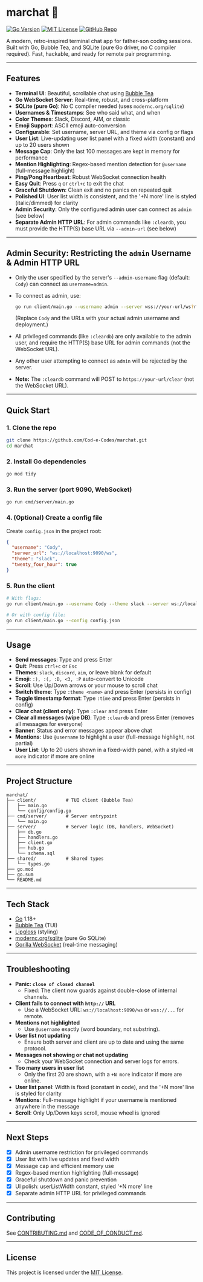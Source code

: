 # marchat 🧃

[![Go Version](https://img.shields.io/badge/go-1.18%2B-blue?logo=go)](https://go.dev/dl/)
[![MIT License](https://img.shields.io/badge/license-MIT-green.svg)](LICENSE)
[![GitHub Repo](https://img.shields.io/badge/github-repo-blue?logo=github)](https://github.com/Cod-e-Codes/marchat)

A modern, retro-inspired terminal chat app for father-son coding sessions. Built with Go, Bubble Tea, and SQLite (pure Go driver, no C compiler required). Fast, hackable, and ready for remote pair programming.

---

## Features

- **Terminal UI**: Beautiful, scrollable chat using [Bubble Tea](https://github.com/charmbracelet/bubbletea)
- **Go WebSocket Server**: Real-time, robust, and cross-platform
- **SQLite (pure Go)**: No C compiler needed (uses `modernc.org/sqlite`)
- **Usernames & Timestamps**: See who said what, and when
- **Color Themes**: Slack, Discord, AIM, or classic
- **Emoji Support**: ASCII emoji auto-conversion
- **Configurable**: Set username, server URL, and theme via config or flags
- **User List**: Live-updating user list panel with a fixed width (constant) and up to 20 users shown
- **Message Cap**: Only the last 100 messages are kept in memory for performance
- **Mention Highlighting**: Regex-based mention detection for `@username` (full-message highlight)
- **Ping/Pong Heartbeat**: Robust WebSocket connection health
- **Easy Quit**: Press `q` or `ctrl+c` to exit the chat
- **Graceful Shutdown**: Clean exit and no panics on repeated quit
- **Polished UI**: User list width is consistent, and the '+N more' line is styled (italic/dimmed) for clarity
- **Admin Security**: Only the configured admin user can connect as `admin` (see below)
- **Separate Admin HTTP URL**: For admin commands like `:cleardb`, you must provide the HTTP(S) base URL via `--admin-url` (see below)

---

## Admin Security: Restricting the `admin` Username & Admin HTTP URL

- Only the user specified by the server's `--admin-username` flag (default: `Cody`) can connect as `username=admin`.
- To connect as admin, use:

  ```sh
  go run client/main.go --username admin --server wss://your-url/ws?real_user=Cody --admin-url https://your-url
  ```
  (Replace `Cody` and the URLs with your actual admin username and deployment.)
- All privileged commands (like `:cleardb`) are only available to the admin user, and require the HTTP(S) base URL for admin commands (not the WebSocket URL).
- Any other user attempting to connect as `admin` will be rejected by the server.
- **Note:** The `:cleardb` command will POST to `https://your-url/clear` (not the WebSocket URL).

---

## Quick Start

### 1. Clone the repo
```sh
git clone https://github.com/Cod-e-Codes/marchat.git
cd marchat
```

### 2. Install Go dependencies
```sh
go mod tidy
```

### 3. Run the server (port 9090, WebSocket)
```sh
go run cmd/server/main.go
```

### 4. (Optional) Create a config file
Create `config.json` in the project root:
```json
{
  "username": "Cody",
  "server_url": "ws://localhost:9090/ws",
  "theme": "slack",
  "twenty_four_hour": true
}
```

### 5. Run the client
```sh
# With flags:
go run client/main.go --username Cody --theme slack --server ws://localhost:9090/ws

# Or with config file:
go run client/main.go --config config.json
```

---

## Usage
- **Send messages**: Type and press Enter
- **Quit**: Press `ctrl+c` or `Esc`
- **Themes**: `slack`, `discord`, `aim`, or leave blank for default
- **Emoji**: `:), :(, :D, <3, :P` auto-convert to Unicode
- **Scroll**: Use Up/Down arrows or your mouse to scroll chat
- **Switch theme**: Type `:theme <name>` and press Enter (persists in config)
- **Toggle timestamp format**: Type `:time` and press Enter (persists in config)
- **Clear chat (client only)**: Type `:clear` and press Enter
- **Clear all messages (wipe DB)**: Type `:cleardb` and press Enter (removes all messages for everyone)
- **Banner**: Status and error messages appear above chat
- **Mentions**: Use `@username` to highlight a user (full-message highlight, not partial)
- **User List**: Up to 20 users shown in a fixed-width panel, with a styled `+N more` indicator if more are online

---

## Project Structure
```
marchat/
├── client/           # TUI client (Bubble Tea)
│   ├── main.go
│   └── config/config.go
├── cmd/server/       # Server entrypoint
│   └── main.go
├── server/           # Server logic (DB, handlers, WebSocket)
│   ├── db.go
│   ├── handlers.go
│   ├── client.go
│   ├── hub.go
│   └── schema.sql
├── shared/           # Shared types
│   └── types.go
├── go.mod
├── go.sum
└── README.md
```

---

## Tech Stack
- [Go](https://golang.org/) 1.18+
- [Bubble Tea](https://github.com/charmbracelet/bubbletea) (TUI)
- [Lipgloss](https://github.com/charmbracelet/lipgloss) (styling)
- [modernc.org/sqlite](https://pkg.go.dev/modernc.org/sqlite) (pure Go SQLite)
- [Gorilla WebSocket](https://github.com/gorilla/websocket) (real-time messaging)

---

## Troubleshooting

- **Panic: `close of closed channel`**
  - Fixed: The client now guards against double-close of internal channels.
- **Client fails to connect with `http://` URL**
  - Use a WebSocket URL: `ws://localhost:9090/ws` or `wss://...` for remote.
- **Mentions not highlighted**
  - Use `@username` exactly (word boundary, not substring).
- **User list not updating**
  - Ensure both server and client are up to date and using the same protocol.
- **Messages not showing or chat not updating**
  - Check your WebSocket connection and server logs for errors.
- **Too many users in user list**
  - Only the first 20 are shown, with a `+N more` indicator if more are online.
- **User list panel**: Width is fixed (constant in code), and the '+N more' line is styled for clarity
- **Mentions**: Full-message highlight if your username is mentioned anywhere in the message
- **Scroll**: Only Up/Down keys scroll, mouse wheel is ignored

---

## Next Steps
- [x] Admin username restriction for privileged commands
- [x] User list with live updates and fixed width
- [x] Message cap and efficient memory use
- [x] Regex-based mention highlighting (full-message)
- [x] Graceful shutdown and panic prevention
- [x] UI polish: userListWidth constant, styled '+N more' line
- [x] Separate admin HTTP URL for privileged commands

---

## Contributing
See [CONTRIBUTING.md](CONTRIBUTING.md) and [CODE_OF_CONDUCT.md](CODE_OF_CONDUCT.md).

---

## License

This project is licensed under the [MIT License](LICENSE).
